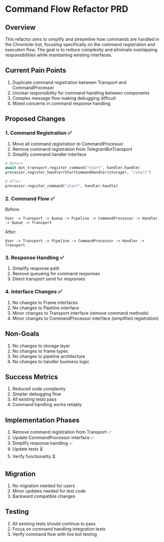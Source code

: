 # Command Flow Refactor PRD

## Overview
This refactor aims to simplify and streamline how commands are handled in the Chronicler bot, focusing specifically on the command registration and execution flow. The goal is to reduce complexity and eliminate overlapping responsibilities while maintaining existing interfaces.

## Current Pain Points
1. Duplicate command registration between Transport and CommandProcessor
2. Unclear responsibility for command handling between components
3. Complex message flow making debugging difficult
4. Mixed concerns in command response handling

## Proposed Changes

### 1. Command Registration ✅
1. Move all command registration to CommandProcessor
2. Remove command registration from TelegramBotTransport
3. Simplify command handler interface

```python
# Before
await bot_transport.register_command("start", handler.handle)
processor.register_handler(StartCommandHandler(storage), "/start")

# After
processor.register_command("start", handler.handle)
```

### 2. Command Flow ✅
Before:
```
User -> Transport -> Queue -> Pipeline -> CommandProcessor -> Handler -> Queue -> Transport
```

After:
```
User -> Transport -> Pipeline -> CommandProcessor -> Handler -> Transport
```

### 3. Response Handling ✅
1. Simplify response path
2. Remove queueing for command responses
3. Direct transport send for responses

### 4. Interface Changes ✅
1. No changes to Frame interfaces
2. No changes to Pipeline interface
3. Minor changes to Transport interface (remove command methods)
4. Minor changes to CommandProcessor interface (simplified registration)

## Non-Goals
1. No changes to storage layer
2. No changes to frame types
3. No changes to pipeline architecture
4. No changes to handler business logic

## Success Metrics
1. Reduced code complexity
2. Simpler debugging flow
3. All existing tests pass
4. Command handling works reliably

## Implementation Phases
1. Remove command registration from Transport ✅
2. Update CommandProcessor interface ✅
3. Simplify response handling ✅
4. Update tests ⏳
5. Verify functionality ⏳

## Migration
1. No migration needed for users
2. Minor updates needed for test code
3. Backward compatible changes

## Testing
1. All existing tests should continue to pass
2. Focus on command handling integration tests
3. Verify command flow with live bot testing 